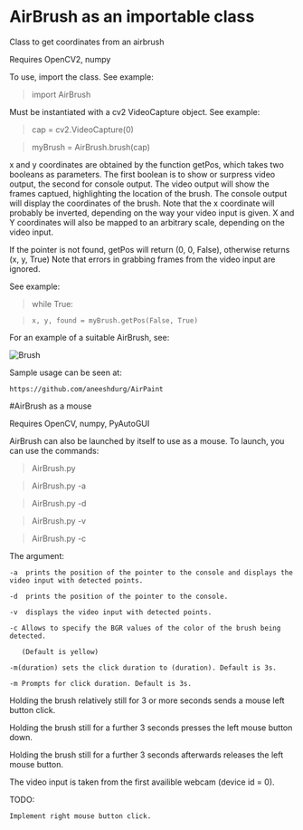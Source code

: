# AirBrush as an importable class
Class to get coordinates from an airbrush

Requires OpenCV2, numpy

To use, import the class. See example:

>import AirBrush

Must be instantiated with a cv2 VideoCapture object. See example:

>cap = cv2.VideoCapture(0)

>myBrush = AirBrush.brush(cap)

x and y coordinates are obtained by the function getPos, which takes two booleans 
as parameters. The first boolean is to show or surpress video output, the second
for console output. The video output will show the frames captued, highlighting
the location of the brush. The console output will display the coordinates of the brush.
Note that the x coordinate will probably be inverted, depending on the way your video
input is given. X and Y coordinates will also be mapped to an arbitrary scale, depending on the video input.

If the pointer is not found, getPos will return (0, 0, False), otherwise returns (x, y, True) 
Note that errors in grabbing frames from the video input are ignored.

See example:

>while True:

>     x, y, found = myBrush.getPos(False, True)

For an example of a suitable AirBrush, see:

![Brush](http://i.imgur.com/K6bKWJx.jpg "Brush")

Sample usage can be seen at:
	
	https://github.com/aneeshdurg/AirPaint

#AirBrush as a mouse

Requires OpenCV, numpy, PyAutoGUI

AirBrush can also be launched by itself to use as a mouse. To launch, you can use the commands:
>AirBrush.py

>AirBrush.py -a

>AirBrush.py -d

>AirBrush.py -v

>AirBrush.py -c

The argument:

	-a 	prints the position of the pointer to the console and displays the video input with detected points.

	-d  prints the position of the pointer to the console.

	-v  displays the video input with detected points.

	-c Allows to specify the BGR values of the color of the brush being detected.

	   (Default is yellow)

	-m(duration) sets the click duration to (duration). Default is 3s.

	-m Prompts for click duration. Default is 3s.   

Holding the brush relatively still for 3 or more seconds sends a mouse left button click.

Holding the brush still for a further 3 seconds presses the left mouse button down.

Holding the brush still for a further 3 seconds afterwards releases the left mouse button.

The video input is taken from the first availible webcam (device id = 0).

TODO:

	Implement right mouse button click.